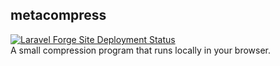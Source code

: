 ## metacompress
[![Laravel Forge Site Deployment Status](https://img.shields.io/endpoint?url=https%3A%2F%2Fforge.laravel.com%2Fsite-badges%2Fb26539a6-4555-4de7-b742-e7d5a3dc1aba&style=flat)](https://forge.laravel.com/servers/884649/sites/2612538)
<br />
A small compression program that runs locally in your browser.
